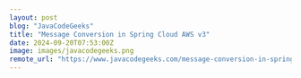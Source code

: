 ```yaml
---
layout: post
blog: "JavaCodeGeeks"
title: "Message Conversion in Spring Cloud AWS v3"
date: 2024-09-20T07:53:00Z
image: images/javacodegeeks.png
remote_url: "https://www.javacodegeeks.com/message-conversion-in-spring-cloud-aws-v3.html"
---
```

